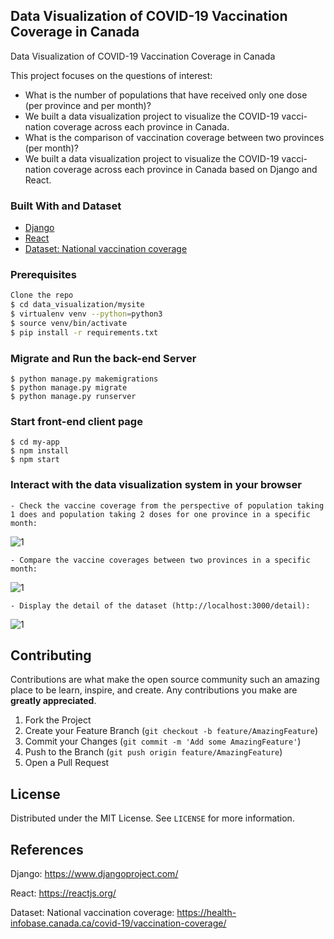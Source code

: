 <!-- PROJECT LOGO
<br />
<p align="center">
  <a href="https://github.com/othneildrew/Best-README-Template">
    <img src="images/logo.png" alt="Logo" width="80" height="80">
  </a>

  <h3 align="center">Best-README-Template</h3>

  <p align="center">
    An awesome README template to jumpstart your projects!
    <br />
    <a href="https://github.com/othneildrew/Best-README-Template"><strong>Explore the docs »</strong></a>
    <br />
    <br />
    <a href="https://github.com/othneildrew/Best-README-Template">View Demo</a>
    ·
    <a href="https://github.com/othneildrew/Best-README-Template/issues">Report Bug</a>
    ·
    <a href="https://github.com/othneildrew/Best-README-Template/issues">Request Feature</a>
  </p>
</p>
-->


<!-- TABLE OF CONTENTS 
## Table of Contents

* [About the Project](#about-the-project)
  * [Built With](#built-with)
* [Getting Started](#getting-started)
  * [Prerequisites](#prerequisites)
  * [Installation](#installation)
* [Usage](#usage)
* [Roadmap](#roadmap)
* [Contributing](#contributing)
* [License](#license)
* [Contact](#contact)
* [Acknowledgements](#acknowledgements)
-->


<!-- ABOUT THE PROJECT -->
## Data Visualization of COVID-19 Vaccination Coverage in Canada
Data Visualization of COVID-19 Vaccination Coverage in Canada

This project focuses on the questions of interest:
* What is the number of populations that have received only one dose (per province and per month)? 
* We built a data visualization project to visualize the COVID-19 vacci-nation coverage across each province in Canada. 
* What is the comparison of vaccination coverage between two provinces (per month)?
* We built a data visualization project to visualize the COVID-19 vacci-nation coverage across each province in Canada based on Django and React. 

### Built With and Dataset
* [Django](https://www.djangoproject.com/)
* [React](https://reactjs.org/)
* [Dataset: National vaccination coverage](https://health-infobase.canada.ca/covid-19/vaccination-coverage/)

### Prerequisites
```sh
Clone the repo
$ cd data_visualization/mysite
$ virtualenv venv --python=python3
$ source venv/bin/activate
$ pip install -r requirements.txt
```

### Migrate and Run the back-end Server
```
$ python manage.py makemigrations
$ python manage.py migrate
$ python manage.py runserver
```

### Start front-end client page
```
$ cd my-app
$ npm install
$ npm start
```

### Interact with the data visualization system in your browser
```
- Check the vaccine coverage from the perspective of population taking 1 does and population taking 2 doses for one province in a specific month:
```
![1](https://github.com/txrxrxr/data_visualization/blob/master/mysite/my-app/public/pic1.png) 

```
- Compare the vaccine coverages between two provinces in a specific month:
```
![1](https://github.com/txrxrxr/data_visualization/blob/master/mysite/my-app/public/pic2.png) 

```
- Display the detail of the dataset (http://localhost:3000/detail):
```
![1](https://github.com/txrxrxr/data_visualization/blob/master/mysite/my-app/public/pic3.png) 


## Contributing

Contributions are what make the open source community such an amazing place to be learn, inspire, and create. Any contributions you make are **greatly appreciated**.

1. Fork the Project
2. Create your Feature Branch (`git checkout -b feature/AmazingFeature`)
3. Commit your Changes (`git commit -m 'Add some AmazingFeature'`)
4. Push to the Branch (`git push origin feature/AmazingFeature`)
5. Open a Pull Request



<!-- LICENSE -->
## License

Distributed under the MIT License. See `LICENSE` for more information.

## References
Django: https://www.djangoproject.com/

React: https://reactjs.org/

Dataset: National vaccination coverage: https://health-infobase.canada.ca/covid-19/vaccination-coverage/

